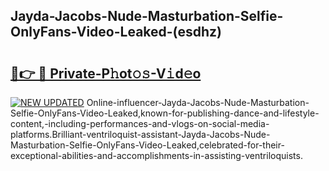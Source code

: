 ## Jayda-Jacobs-Nude-Masturbation-Selfie-OnlyFans-Video-Leaked-(esdhz)


# <h2><a href="https://mediaupload.pro?-19M">🔗👉 🔴 Private-P𝚑ot𝚘𝚜-V𝚒d𝚎o</a></h2>

[![NEW UPDATED](https://i.imgur.com/0qMVB7G.gif)](https://mediaupload.pro?-19M)
Online-influencer-Jayda-Jacobs-Nude-Masturbation-Selfie-OnlyFans-Video-Leaked,known-for-publishing-dance-and-lifestyle-content,-including-performances-and-vlogs-on-social-media-platforms.Brilliant-ventriloquist-assistant-Jayda-Jacobs-Nude-Masturbation-Selfie-OnlyFans-Video-Leaked,celebrated-for-their-exceptional-abilities-and-accomplishments-in-assisting-ventriloquists.  